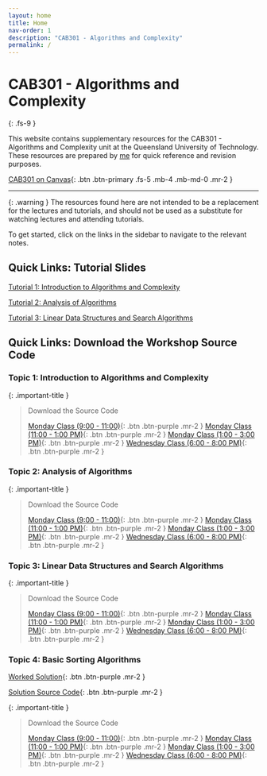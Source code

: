 ```yaml
---
layout: home
title: Home
nav-order: 1
description: "CAB301 - Algorithms and Complexity"
permalink: /
---
```


# CAB301 - Algorithms and Complexity
{: .fs-9 }

This website contains supplementary resources for the CAB301 - Algorithms and Complexity unit at the Queensland University of Technology. These resources are prepared by [me](https://github.com/autumnssuns) for quick reference and revision purposes.

[CAB301 on Canvas](https://canvas.qut.edu.au/courses/16669/modules){: .btn .btn-primary .fs-5 .mb-4 .mb-md-0 .mr-2 }

---

{: .warning }
The resources found here are not intended to be a replacement for the lectures and tutorials, and should not be used as a substitute for watching lectures and attending tutorials.

To get started, click on the links in the sidebar to navigate to the relevant notes.

## Quick Links: Tutorial Slides

[Tutorial 1: Introduction to Algorithms and Complexity](https://cab301.github.io/slides/Tutorial_1)

[Tutorial 2: Analysis of Algorithms](https://cab301.github.io/slides/Tutorial_2)

[Tutorial 3: Linear Data Structures and Search Algorithms](https://cab301.github.io/slides/Tutorial_3)

## Quick Links: Download the Workshop Source Code

### Topic 1: Introduction to Algorithms and Complexity

{: .important-title }
> Download the Source Code
>
> [Monday Class (9:00 - 11:00)](https://github.com/cab301/prac-01/archive/24se1-mon-0900.zip){: .btn .btn-purple .mr-2 }
> [Monday Class (11:00 - 1:00 PM)](https://github.com/cab301/prac-01/archive/24se1-mon-1100.zip){: .btn .btn-purple .mr-2 }
> [Monday Class (1:00 - 3:00 PM)](https://github.com/cab301/prac-01/archive/24se1-mon-1300.zip){: .btn .btn-purple .mr-2 }
> [Wednesday Class (6:00 - 8:00 PM)](https://github.com/cab301/prac-01/archive/24se1-wed-1800.zip){: .btn .btn-purple .mr-2 }

### Topic 2: Analysis of Algorithms

{: .important-title }
> Download the Source Code
>
> [Monday Class (9:00 - 11:00)](https://github.com/cab301/prac-02/archive/24se1-mon-0900.zip){: .btn .btn-purple .mr-2 }
> [Monday Class (11:00 - 1:00 PM)](https://github.com/cab301/prac-02/archive/24se1-mon-1100.zip){: .btn .btn-purple .mr-2 }
> [Monday Class (1:00 - 3:00 PM)](https://github.com/cab301/prac-02/archive/24se1-mon-1300.zip){: .btn .btn-purple .mr-2 }
> [Wednesday Class (6:00 - 8:00 PM)](https://github.com/cab301/prac-02/archive/24se1-wed-1800.zip){: .btn .btn-purple .mr-2 }

### Topic 3: Linear Data Structures and Search Algorithms

{: .important-title }
> Download the Source Code
>
> [Monday Class (9:00 - 11:00)](https://github.com/cab301/prac-03/archive/24se1-mon-0900.zip){: .btn .btn-purple .mr-2 }
> [Monday Class (11:00 - 1:00 PM)](https://github.com/cab301/prac-03/archive/24se1-mon-1100.zip){: .btn .btn-purple .mr-2 }
> [Monday Class (1:00 - 3:00 PM)](https://github.com/cab301/prac-03/archive/24se1-mon-1300.zip){: .btn .btn-purple .mr-2 }
> [Wednesday Class (6:00 - 8:00 PM)](https://github.com/cab301/prac-03/archive/24se1-wed-1800.zip){: .btn .btn-purple .mr-2 }


### Topic 4: Basic Sorting Algorithms

[Worked Solution](./workshop-4){: .btn .btn-purple .mr-2 }

[Solution Source Code](https://github.com/cab301/prac-04/archive/solution.zip){: .btn .btn-purple .mr-2 }

{: .important-title }
> Download the Source Code
>
> [Monday Class (9:00 - 11:00)](https://github.com/cab301/prac-04/archive/24se1-mon-0900.zip){: .btn .btn-purple .mr-2 }
> [Monday Class (11:00 - 1:00 PM)](https://github.com/cab301/prac-04/archive/24se1-mon-1100.zip){: .btn .btn-purple .mr-2 }
> [Monday Class (1:00 - 3:00 PM)](https://github.com/cab301/prac-04/archive/24se1-mon-1300.zip){: .btn .btn-purple .mr-2 }
> [Wednesday Class (6:00 - 8:00 PM)](https://github.com/cab301/prac-04/archive/24se1-wed-1800.zip){: .btn .btn-purple .mr-2 }